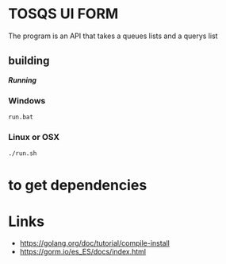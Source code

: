 # TOSQS UI FORM

The program is an API that takes a queues lists and a querys list

## building



***Running***

### Windows

```
run.bat
```
### Linux or OSX

```
./run.sh
```


# to get dependencies




# Links

- https://golang.org/doc/tutorial/compile-install
- https://gorm.io/es_ES/docs/index.html

